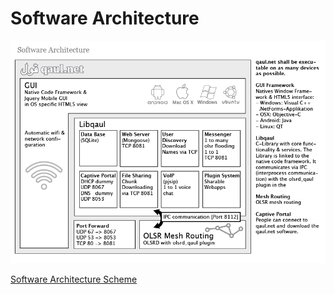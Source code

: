 Software Architecture
=====================

<img src="software-architecture.png"/>

[Software Architecture Scheme](software-architecture.pdf)
